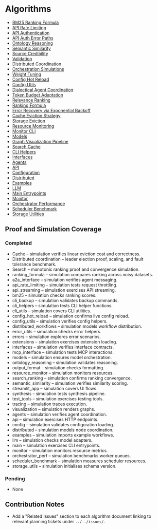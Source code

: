 # Algorithms

- [BM25 Ranking Formula](bm25.md)
- [API Rate Limiting](api_rate_limiting.md)
- [API Authentication](api_authentication.md)
- [API Auth Error Paths](api_auth_error_paths.md)
- [Ontology Reasoning](ontology_reasoning.md)
- [Semantic Similarity](semantic_similarity.md)
- [Source Credibility](source_credibility.md)
- [Validation](validation.md)
- [Distributed Coordination](distributed_coordination.md)
- [Orchestration Simulations](orchestration.md)
- [Weight Tuning](weight_tuning.md)
- [Config Hot Reload](config_hot_reload.md)
- [Config Utils](config_utils.md)
- [Dialectical Agent Coordination](dialectical_coordination.md)
- [Token Budget Adaptation](token_budgeting.md)
- [Relevance Ranking](relevance_ranking.md)
- [Ranking Formula](ranking_formula.md)
- [Error Recovery via Exponential Backoff](error_recovery.md)
- [Cache Eviction Strategy](cache_eviction.md)
- [Storage Eviction](storage_eviction.md)
- [Resource Monitoring](resource_monitor.md)
- [Monitor CLI](monitor_cli.md)
- [Models](models.md)
- [Graph Visualization Pipeline](visualization.md)
- [Search Cache](cache.md)
- [CLI Helpers](cli_helpers.md)
- [Interfaces](interfaces.md)
- [Agents](agents.md)
- [API](api.md)
- [Configuration](config.md)
- [Distributed](distributed.md)
- [Examples](examples.md)
- [LLM](llm.md)
- [Main Entrypoints](main.md)
- [Monitor](monitor.md)
- [Orchestrator Performance](orchestrator_perf.md)
- [Scheduler Benchmark](scheduler_benchmark.md)
- [Storage Utilities](storage_utils.md)

## Proof and Simulation Coverage

### Completed
- Cache – simulation verifies linear eviction cost and correctness.
- Distributed coordination – leader election proof, scaling, and fault
  tolerance benchmark.
- Search – monotonic ranking proof and convergence simulation.
- ranking_formula – simulation compares ranking across noisy datasets.
- a2a_interface – simulation verifies agent messaging.
- api_rate_limiting – simulation tests request throttling.
- api_streaming – simulation exercises API streaming.
- bm25 – simulation checks ranking scores.
- cli_backup – simulation validates backup commands.
- cli_helpers – simulation tests CLI helper functions.
- cli_utils – simulation covers CLI utilities.
- config_hot_reload – simulation confirms live config reload.
- config_utils – simulation verifies config helpers.
- distributed_workflows – simulation models workflow distribution.
- error_utils – simulation checks error helpers.
- errors – simulation explores error scenarios.
- extensions – simulation exercises extension loading.
- interfaces – simulation verifies interface contracts.
- mcp_interface – simulation tests MCP interactions.
- models – simulation ensures model orchestration.
- ontology_reasoning – simulation validates reasoning.
- output_format – simulation checks formatting.
- resource_monitor – simulation monitors resources.
- search_ranking – simulation confirms ranking convergence.
- semantic_similarity – simulation verifies similarity scoring.
- streamlit_app – simulation covers UI flows.
- synthesis – simulation tests synthesis pipeline.
- test_tools – simulation exercises testing tools.
- tracing – simulation traces execution.
- visualization – simulation renders graphs.
- agents – simulation verifies agent coordination.
- api – simulation exercises HTTP endpoints.
- config – simulation validates configuration loading.
- distributed – simulation models node coordination.
- examples – simulation imports example workflows.
- llm – simulation checks model adapters.
- main – simulation exercises CLI entrypoints.
- monitor – simulation monitors resource metrics.
- orchestrator_perf – simulation benchmarks worker queues.
- scheduler_benchmark – simulation measures scheduler resources.
- storage_utils – simulation initialises schema version.

### Pending
- None

## Contribution Notes

- Add a "Related Issues" section to each algorithm document linking to
  relevant planning tickets under `../../issues/`.
